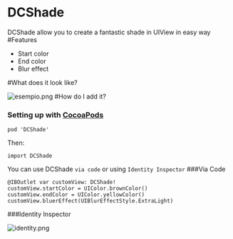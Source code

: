 # DCShade
DCShade allow you to create a fantastic shade in UIView in easy way
#Features

* Start color
* End color
* Blur effect

#What does it look like?

![esempio.png](http://www.iprog.it/blog/wp-content/uploads/2016/09/esempio.png)
#How do I add it?
### Setting up with [CocoaPods](http://cocoapods.org/)

```
pod 'DCShade'
```

Then:

``` 
import DCShade
```



You can use DCShade `via code` or using `Identity Inspector`
###Via Code

```
@IBOutlet var customView: DCShade!
customView.startColor = UIColor.brownColor()
customView.endColor = UIColor.yellowColor()
customView.bluerEffect(UIBlurEffectStyle.ExtraLight)
```


###Identity Inspector

![identity.png](http://www.iprog.it/blog/wp-content/uploads/2016/09/identity.png)





